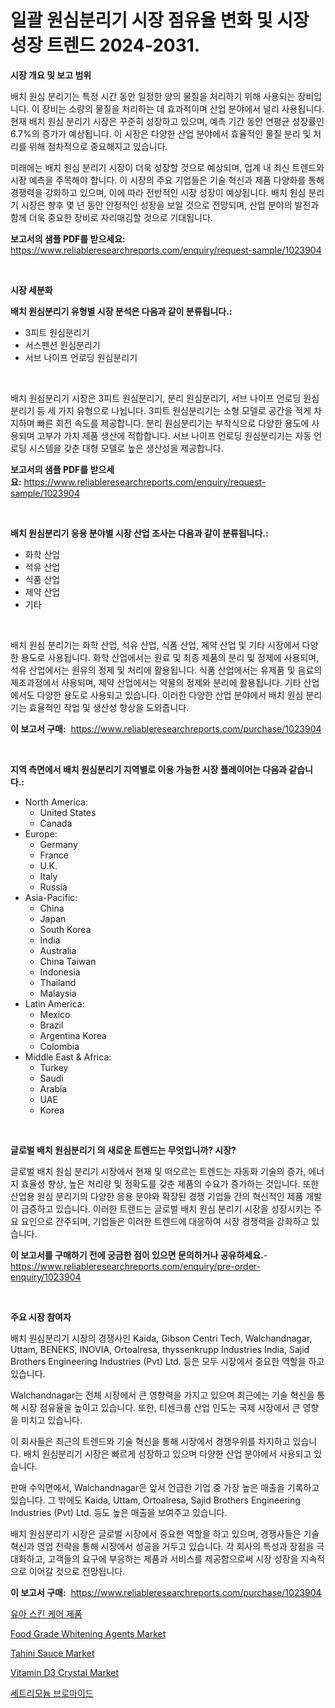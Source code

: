 <p><h1>일괄 원심분리기 시장 점유율 변화 및 시장 성장 트렌드 2024-2031.</h1></p><p><strong>시장 개요 및 보고 범위</strong></p>
<p><p>배치 원심 분리기는 특정 시간 동안 일정한 양의 물질을 처리하기 위해 사용되는 장비입니다. 이 장비는 소량의 물질을 처리하는 데 효과적이며 산업 분야에서 널리 사용됩니다. 현재 배치 원심 분리기 시장은 꾸준히 성장하고 있으며, 예측 기간 동안 연평균 성장률인 6.7%의 증가가 예상됩니다. 이 시장은 다양한 산업 분야에서 효율적인 물질 분리 및 처리를 위해 점차적으로 중요해지고 있습니다.</p><p>미래에는 배치 원심 분리기 시장이 더욱 성장할 것으로 예상되며, 업계 내 최신 트렌드와 시장 예측을 주목해야 합니다. 이 시장의 주요 기업들은 기술 혁신과 제품 다양화를 통해 경쟁력을 강화하고 있으며, 이에 따라 전반적인 시장 성장이 예상됩니다. 배치 원심 분리기 시장은 향후 몇 년 동안 안정적인 성장을 보일 것으로 전망되며, 산업 분야의 발전과 함께 더욱 중요한 장비로 자리매김할 것으로 기대됩니다.</p></p>
<p><strong>보고서의 샘플 PDF를 받으세요:</strong> <a href="https://www.reliableresearchreports.com/enquiry/request-sample/1023904">https://www.reliableresearchreports.com/enquiry/request-sample/1023904</a></p>
<p>&nbsp;</p>
<p><strong>시장 세분화</strong></p>
<p><strong>배치 원심분리기 유형별 시장 분석은 다음과 같이 분류됩니다.:</strong></p>
<p><ul><li>3피트 원심분리기</li><li>서스펜션 원심분리기</li><li>서브 나이프 언로딩 원심분리기</li></ul></p>
<p>&nbsp;</p>
<p><p>배치 원심분리기 시장은 3피트 원심분리기, 분리 원심분리기, 서브 나이프 언로딩 원심분리기 등 세 가지 유형으로 나뉩니다. 3피트 원심분리기는 소형 모델로 공간을 적게 차지하며 빠른 회전 속도를 제공합니다. 분리 원심분리기는 부착식으로 다양한 용도에 사용되며 고부가 가치 제품 생산에 적합합니다. 서브 나이프 언로딩 원심분리기는 자동 언로딩 시스템을 갖춘 대형 모델로 높은 생산성을 제공합니다.</p></p>
<p><strong>보고서의 샘플 PDF를 받으세요:</strong>&nbsp;<a href="https://www.reliableresearchreports.com/enquiry/request-sample/1023904">https://www.reliableresearchreports.com/enquiry/request-sample/1023904</a></p>
<p>&nbsp;</p>
<p><strong> 배치 원심분리기 응용 분야별 시장 산업 조사는 다음과 같이 분류됩니다.:</strong></p>
<p><ul><li>화학 산업</li><li>석유 산업</li><li>식품 산업</li><li>제약 산업</li><li>기타</li></ul></p>
<p>&nbsp;</p>
<p><p>배치 원심 분리기는 화학 산업, 석유 산업, 식품 산업, 제약 산업 및 기타 시장에서 다양한 용도로 사용됩니다. 화학 산업에서는 원료 및 최종 제품의 분리 및 정제에 사용되며, 석유 산업에서는 원유의 정제 및 처리에 활용됩니다. 식품 산업에서는 유제품 및 음료의 제조과정에서 사용되며, 제약 산업에서는 약물의 정제와 분리에 활용됩니다. 기타 산업에서도 다양한 용도로 사용되고 있습니다. 이러한 다양한 산업 분야에서 배치 원심 분리기는 효율적인 작업 및 생산성 향상을 도와줍니다.</p></p>
<p><strong>이 보고서 구매:</strong>&nbsp; <a href="https://www.reliableresearchreports.com/purchase/1023904">https://www.reliableresearchreports.com/purchase/1023904</a></p>
<p>&nbsp;</p>
<p><strong>지역 측면에서 배치 원심분리기 지역별로 이용 가능한 시장 플레이어는 다음과 같습니다.:</strong></p>
<p><ul>
    <li>
        North America:
        <ul>
            <li>United States</li>
            <li>Canada</li>
        </ul>
    </li>
    <li>
        Europe:
        <ul>
            <li>Germany</li>
            <li>France</li>
            <li>U.K.</li>
            <li>Italy</li>
            <li>Russia</li>
        </ul>
    </li>
    <li>
        Asia-Pacific:
        <ul>
            <li>China</li>
            <li>Japan</li>
            <li>South Korea</li>
            <li>India</li>
            <li>Australia</li>
            <li>China Taiwan</li>
            <li>Indonesia</li>
            <li>Thailand</li>
            <li>Malaysia</li>
        </ul>
    </li>
    <li>
        Latin America:
        <ul>
            <li>Mexico</li>
            <li>Brazil</li>
            <li>Argentina Korea</li>
            <li>Colombia</li>
        </ul>
    </li>
    <li>
        Middle East & Africa:
        <ul>
            <li>Turkey</li>
            <li>Saudi</li>
            <li>Arabia</li>
            <li>UAE</li>
            <li>Korea</li>
        </ul>
    </li>
    </ul></p>
<p>&nbsp;</p>
<p><strong>글로벌 배치 원심분리기 의 새로운 트렌드는 무엇입니까? 시장?</strong></p>
<p><p>글로벌 배치 원심 분리기 시장에서 현재 및 떠오르는 트렌드는 자동화 기술의 증가, 에너지 효율성 향상, 높은 처리량 및 정확도를 갖춘 제품의 수요가 증가하는 것입니다. 또한 산업용 원심 분리기의 다양한 응용 분야와 확장된 경쟁 기업들 간의 혁신적인 제품 개발이 급증하고 있습니다. 이러한 트렌드는 글로벌 배치 원심 분리기 시장을 성장시키는 주요 요인으로 간주되며, 기업들은 이러한 트렌드에 대응하여 시장 경쟁력을 강화하고 있습니다.</p></p>
<p><strong>이 보고서를 구매하기 전에 궁금한 점이 있으면 문의하거나 공유하세요.</strong>- <a href="https://www.reliableresearchreports.com/enquiry/pre-order-enquiry/1023904">https://www.reliableresearchreports.com/enquiry/pre-order-enquiry/1023904</a></p>
<p>&nbsp;</p>
<p><strong>주요 시장 참여자</strong></p>
<p><p>배치 원심분리기 시장의 경쟁사인 Kaida, Gibson Centri Tech, Walchandnagar, Uttam, BENEKS, INOVIA, Ortoalresa, thyssenkrupp Industries India, Sajid Brothers Engineering Industries (Pvt) Ltd. 등은 모두 시장에서 중요한 역할을 하고 있습니다.</p><p>Walchandnagar는 전체 시장에서 큰 영향력을 가지고 있으며 최근에는 기술 혁신을 통해 시장 점유율을 높이고 있습니다. 또한, 티센크룹 산업 인도는 국제 시장에서 큰 영향을 미치고 있습니다.</p><p>이 회사들은 최근의 트렌드와 기술 혁신을 통해 시장에서 경쟁우위를 차지하고 있습니다. 배치 원심분리기 시장은 빠르게 성장하고 있으며 다양한 산업 분야에서 사용되고 있습니다.</p><p>판매 수익면에서, Walchandnagar은 앞서 언급한 기업 중 가장 높은 매출을 기록하고 있습니다. 그 밖에도 Kaida, Uttam, Ortoalresa, Sajid Brothers Engineering Industries (Pvt) Ltd. 등도 높은 매출을 보여주고 있습니다.</p><p>배치 원심분리기 시장은 글로벌 시장에서 중요한 역할을 하고 있으며, 경쟁사들은 기술 혁신과 영업 전략을 통해 시장에서 성공을 거두고 있습니다. 각 회사의 특성과 장점을 극대화하고, 고객들의 요구에 부응하는 제품과 서비스를 제공함으로써 시장 성장을 지속적으로 이어갈 것으로 전망됩니다.</p></p>
<p><strong>이 보고서 구매:</strong>&nbsp;&nbsp;<a href="https://www.reliableresearchreports.com/purchase/1023904">https://www.reliableresearchreports.com/purchase/1023904</a></p>
<p><p><a href="https://github.com/oajzkywllm460/Market-Research-Report-List-1/blob/main/5187240418.md">유아 스킨 케어 제품</a></p><p><a href="https://github.com/angelajermaine/Market-Research-Report-List-2/blob/main/food-grade-whitening-agents-market.md">Food Grade Whitening Agents Market</a></p><p><a href="https://view.publitas.com/reportprime-1/tahini-sauce-market-research-report-the-key-to-successful-business-strategy-forecasted-for-period-from-2024-2031/">Tahini Sauce Market</a></p><p><a href="https://github.com/provorikovar/Market-Research-Report-List-3/blob/main/vitamin-d3-crystal-market.md">Vitamin D3 Crystal Market</a></p><p><a href="https://github.com/vsr06p4p49/Market-Research-Report-List-1/blob/main/6173657419.md">세트리모늄 브로마이드</a></p></p>
